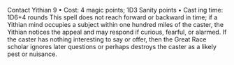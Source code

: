 Contact Yithian 9
• Cost:  4 magic points; 1D3 Sanity points
•
 Cast
ing time: 1D6+4 rounds
This spell does not reach forward or backward in time; 
if a Yithian mind occupies a subject within one hundred 
miles of the caster, the Yithian notices the appeal and may 
respond if curious, fearful, or alarmed. If the caster has 
nothing interesting to say or offer, then the Great Race 
scholar ignores later questions or perhaps destroys the 
caster as a likely pest or nuisance.
